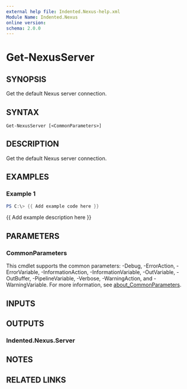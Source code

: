 ```yaml
---
external help file: Indented.Nexus-help.xml
Module Name: Indented.Nexus
online version:
schema: 2.0.0
---
```


# Get-NexusServer

## SYNOPSIS
Get the default Nexus server connection.

## SYNTAX

```
Get-NexusServer [<CommonParameters>]
```

## DESCRIPTION
Get the default Nexus server connection.

## EXAMPLES

### Example 1
```powershell
PS C:\> {{ Add example code here }}
```

{{ Add example description here }}

## PARAMETERS

### CommonParameters
This cmdlet supports the common parameters: -Debug, -ErrorAction, -ErrorVariable, -InformationAction, -InformationVariable, -OutVariable, -OutBuffer, -PipelineVariable, -Verbose, -WarningAction, and -WarningVariable. For more information, see [about_CommonParameters](http://go.microsoft.com/fwlink/?LinkID=113216).

## INPUTS

## OUTPUTS

### Indented.Nexus.Server
## NOTES

## RELATED LINKS
